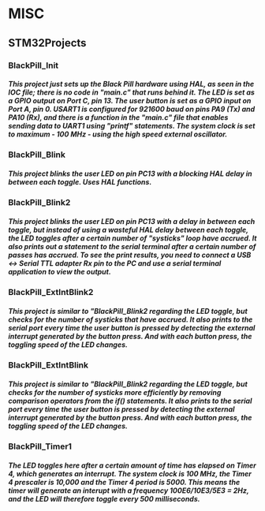 # MISC

## STM32Projects

### BlackPill_Init 
##### This project just sets up the Black Pill hardware using HAL, as seen in the IOC file; there is no code in "main.c" that runs behind it.  The LED is set as a GPIO output on Port C, pin 13.  The user button is set as a GPIO input on Port A, pin 0.  USART1 is configured for 921600 baud on pins PA9 (Tx) and PA10 (Rx), and there is a function in the "main.c" file that enables sending data to UART1 using "printf" statements.  The system clock is set to maximum - 100 MHz - using the high speed external oscillator. 

### BlackPill_Blink 
##### This project blinks the user LED on pin PC13 with a blocking HAL delay in between each toggle.  Uses HAL functions. 


### BlackPill_Blink2
##### This project blinks the user LED on pin PC13 with a delay in between each toggle, but instead of using a wasteful HAL delay between each toggle, the LED toggles after a certain number of "systicks" loop have accrued.  It also prints out a statement to the serial terminal after a certain number of passes has accrued.  To see the print results, you need to connect a USB <-> Serial TTL adapter Rx pin to the PC and use a serial terminal application to view the output.  

### BlackPill_ExtIntBlink2
##### This project is similar to "BlackPill_Blink2 regarding the LED toggle, but checks for the number of systicks that have accrued.  It also prints to the serial port every time the user button is pressed by detecting the external interrupt generated by the button press.  And with each button press, the toggling speed of the LED changes.  

### BlackPill_ExtIntBlink
##### This project is similar to "BlackPill_Blink2 regarding the LED toggle, but checks for the number of systicks more efficiently by removing comparison operators from the if() statements.  It also prints to the serial port every time the user button is pressed by detecting the external interrupt generated by the button press.  And with each button press, the toggling speed of the LED changes. 

### BlackPill_Timer1
##### The LED toggles here after a certain amount of time has elapsed on Timer 4, which generates an interrupt.  The system clock is 100 MHz, the Timer 4 prescaler is 10,000 and the Timer 4 period is 5000.  This means the timer will generate an interupt with a frequency 100E6/10E3/5E3 = 2Hz, and the LED will therefore toggle every 500 milliseconds.  
